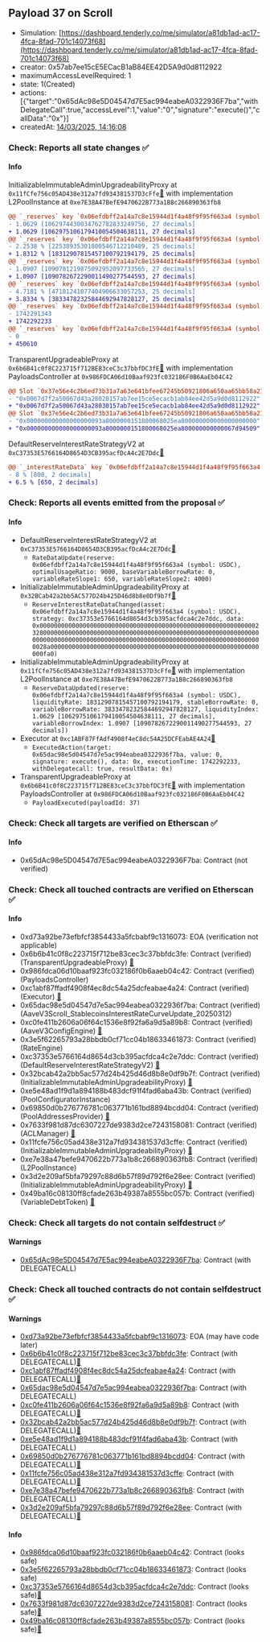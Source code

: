 ## Payload 37 on Scroll

- Simulation: [https://dashboard.tenderly.co/me/simulator/a81db1ad-ac17-4fca-8fad-701c14073f68](https://dashboard.tenderly.co/me/simulator/a81db1ad-ac17-4fca-8fad-701c14073f68)
- creator: 0x57ab7ee15cE5ECacB1aB84EE42D5A9d0d8112922
- maximumAccessLevelRequired: 1
- state: 1(Created)
- actions: [{"target":"0x65dAc98e5D04547d7E5ac994eabeA0322936F7ba","withDelegateCall":true,"accessLevel":1,"value":"0","signature":"execute()","callData":"0x"}]
- createdAt: [14/03/2025, 14:16:08](https://scrollscan.com/tx/0x9ea8d9460e10415f6335bde6461bf7fad8aec7f8892dc4da7e166711ef874c35)

### Check: Reports all state changes :white_check_mark:

#### Info


InitializableImmutableAdminUpgradeabilityProxy at `0x11fCfe756c05AD438e312a7fd934381537D3cFfe`[:ghost:](https://github.com/bgd-labs/aave-address-book "AaveV3Scroll.POOL") with implementation L2PoolInstance at `0xe7E38A47BefE9470622B773a1B8c266890363fb8`
```diff
@@ `_reserves` key `0x06efdbff2a14a7c8e15944d1f4a48f9f95f663a4 (symbol: USDC).liquidityIndex` @@
- 1.0629 [1062974430034762782833249756, 27 decimals]
+ 1.0629 [1062975106179410054504638111, 27 decimals]
@@ `_reserves` key `0x06efdbff2a14a7c8e15944d1f4a48f9f95f663a4 (symbol: USDC).currentLiquidityRate` @@
- 2.2538 % [22538935301800546712210489, 25 decimals]
+ 1.8312 % [18312907815457100792194179, 25 decimals]
@@ `_reserves` key `0x06efdbff2a14a7c8e15944d1f4a48f9f95f663a4 (symbol: USDC).variableBorrowIndex` @@
- 1.0907 [1090781219875092952097733565, 27 decimals]
+ 1.0907 [1090782672290011490277544593, 27 decimals]
@@ `_reserves` key `0x06efdbff2a14a7c8e15944d1f4a48f9f95f663a4 (symbol: USDC).currentVariableBorrowRate` @@
- 4.7181 % [47181241077404906633057253, 25 decimals]
+ 3.8334 % [38334782325844692947828127, 25 decimals]
@@ `_reserves` key `0x06efdbff2a14a7c8e15944d1f4a48f9f95f663a4 (symbol: USDC).lastUpdateTimestamp` @@
- 1742291343
+ 1742292233
@@ `_reserves` key `0x06efdbff2a14a7c8e15944d1f4a48f9f95f663a4 (symbol: USDC).accruedToTreasury` @@
- 0
+ 450610
```

TransparentUpgradeableProxy at `0x6b6B41c0f8C223715f712BE83ceC3c37bbfDC3fE`[:ghost:](https://github.com/bgd-labs/aave-address-book "GovernanceV3Scroll.PAYLOADS_CONTROLLER") with implementation PayloadsController at `0x986FDCA06d10Baaf923fc032186F0B6AaEb04C42`
```diff
@@ Slot `0x37e56e4c2b6ed73b31a7a63e641bfee67245b50921806a650aa65bb58a213ba7` @@
- "0x0067d7f2a50067d43a28020157ab7ee15ce5ecacb1ab84ee42d5a9d0d8112922"
+ "0x0067d7f2a50067d43a28030157ab7ee15ce5ecacb1ab84ee42d5a9d0d8112922"
@@ Slot `0x37e56e4c2b6ed73b31a7a63e641bfee67245b50921806a650aa65bb58a213ba8` @@
- "0x000000000000000000093a8000000151800068025ea800000000000000000000"
+ "0x000000000000000000093a8000000151800068025ea800000000000067d94509"
```

DefaultReserveInterestRateStrategyV2 at `0xC37353E5766164D8654D3CB395acfDcA4c2E7Ddc`[:ghost:](https://github.com/bgd-labs/aave-address-book "AaveV3Scroll.ASSETS.WETH.INTEREST_RATE_STRATEGY, AaveV3Scroll.ASSETS.USDC.INTEREST_RATE_STRATEGY, AaveV3Scroll.ASSETS.wstETH.INTEREST_RATE_STRATEGY, AaveV3Scroll.ASSETS.weETH.INTEREST_RATE_STRATEGY, AaveV3Scroll.ASSETS.SCR.INTEREST_RATE_STRATEGY")
```diff
@@ `_interestRateData` key `0x06efdbff2a14a7c8e15944d1f4a48f9f95f663a4 (symbol: USDC).variableRateSlope1` @@
- 8 % [800, 2 decimals]
+ 6.5 % [650, 2 decimals]
```


### Check: Reports all events emitted from the proposal :white_check_mark:

#### Info

- DefaultReserveInterestRateStrategyV2 at `0xC37353E5766164D8654D3CB395acfDcA4c2E7Ddc`[:ghost:](https://github.com/bgd-labs/aave-address-book "AaveV3Scroll.ASSETS.WETH.INTEREST_RATE_STRATEGY, AaveV3Scroll.ASSETS.USDC.INTEREST_RATE_STRATEGY, AaveV3Scroll.ASSETS.wstETH.INTEREST_RATE_STRATEGY, AaveV3Scroll.ASSETS.weETH.INTEREST_RATE_STRATEGY, AaveV3Scroll.ASSETS.SCR.INTEREST_RATE_STRATEGY")
  - `RateDataUpdate(reserve: 0x06efdbff2a14a7c8e15944d1f4a48f9f95f663a4 (symbol: USDC), optimalUsageRatio: 9000, baseVariableBorrowRate: 0, variableRateSlope1: 650, variableRateSlope2: 4000)`
- InitializableImmutableAdminUpgradeabilityProxy at `0x32BCab42a2bb5AC577D24b425D46d8b8e0Df9b7f`[:ghost:](https://github.com/bgd-labs/aave-address-book "AaveV3Scroll.POOL_CONFIGURATOR")
  - `ReserveInterestRateDataChanged(asset: 0x06efdbff2a14a7c8e15944d1f4a48f9f95f663a4 (symbol: USDC), strategy: 0xc37353e5766164d8654d3cb395acfdca4c2e7ddc, data: 0x00000000000000000000000000000000000000000000000000000000000023280000000000000000000000000000000000000000000000000000000000000000000000000000000000000000000000000000000000000000000000000000028a0000000000000000000000000000000000000000000000000000000000000fa0)`
- InitializableImmutableAdminUpgradeabilityProxy at `0x11fCfe756c05AD438e312a7fd934381537D3cFfe`[:ghost:](https://github.com/bgd-labs/aave-address-book "AaveV3Scroll.POOL") with implementation L2PoolInstance at `0xe7E38A47BefE9470622B773a1B8c266890363fb8`
  - `ReserveDataUpdated(reserve: 0x06efdbff2a14a7c8e15944d1f4a48f9f95f663a4 (symbol: USDC), liquidityRate: 18312907815457100792194179, stableBorrowRate: 0, variableBorrowRate: 38334782325844692947828127, liquidityIndex: 1.0629 [1062975106179410054504638111, 27 decimals], variableBorrowIndex: 1.0907 [1090782672290011490277544593, 27 decimals])`
- Executor at `0xc1ABF87FfAdf4908f4eC8dc54A25DCFEabAE4A24`[:ghost:](https://github.com/bgd-labs/aave-address-book "AaveV3Scroll.ACL_ADMIN, GovernanceV3Scroll.EXECUTOR_LVL_1")
  - `ExecutedAction(target: 0x65dac98e5d04547d7e5ac994eabea0322936f7ba, value: 0, signature: execute(), data: 0x, executionTime: 1742292233, withDelegatecall: true, resultData: 0x)`
- TransparentUpgradeableProxy at `0x6b6B41c0f8C223715f712BE83ceC3c37bbfDC3fE`[:ghost:](https://github.com/bgd-labs/aave-address-book "GovernanceV3Scroll.PAYLOADS_CONTROLLER") with implementation PayloadsController at `0x986FDCA06d10Baaf923fc032186F0B6AaEb04C42`
  - `PayloadExecuted(payloadId: 37)`

### Check: Check all targets are verified on Etherscan :white_check_mark:

#### Info

- 0x65dAc98e5D04547d7E5ac994eabeA0322936F7ba: Contract (not verified) 

### Check: Check all touched contracts are verified on Etherscan :white_check_mark:

#### Info

- 0xd73a92be73efbfcf3854433a5fcbabf9c1316073: EOA (verification not applicable)
- 0x6b6b41c0f8c223715f712be83cec3c37bbfdc3fe: Contract (verified) (TransparentUpgradeableProxy) [:ghost:](https://github.com/bgd-labs/aave-address-book "GovernanceV3Scroll.PAYLOADS_CONTROLLER")
- 0x986fdca06d10baaf923fc032186f0b6aaeb04c42: Contract (verified) (PayloadsController) 
- 0xc1abf87ffadf4908f4ec8dc54a25dcfeabae4a24: Contract (verified) (Executor) [:ghost:](https://github.com/bgd-labs/aave-address-book "AaveV3Scroll.ACL_ADMIN, GovernanceV3Scroll.EXECUTOR_LVL_1")
- 0x65dac98e5d04547d7e5ac994eabea0322936f7ba: Contract (verified) (AaveV3Scroll_StablecoinsInterestRateCurveUpdate_20250312) 
- 0xc0fe411b2606a06f64c1536e8f92fa6a9d5a89b8: Contract (verified) (AaveV3ConfigEngine) [:ghost:](https://github.com/bgd-labs/aave-address-book "AaveV3Scroll.CONFIG_ENGINE")
- 0x3e5f62265793a28bbdb0cf71cc04b18633461873: Contract (verified) (RateEngine) 
- 0xc37353e5766164d8654d3cb395acfdca4c2e7ddc: Contract (verified) (DefaultReserveInterestRateStrategyV2) [:ghost:](https://github.com/bgd-labs/aave-address-book "AaveV3Scroll.ASSETS.WETH.INTEREST_RATE_STRATEGY, AaveV3Scroll.ASSETS.USDC.INTEREST_RATE_STRATEGY, AaveV3Scroll.ASSETS.wstETH.INTEREST_RATE_STRATEGY, AaveV3Scroll.ASSETS.weETH.INTEREST_RATE_STRATEGY, AaveV3Scroll.ASSETS.SCR.INTEREST_RATE_STRATEGY")
- 0x32bcab42a2bb5ac577d24b425d46d8b8e0df9b7f: Contract (verified) (InitializableImmutableAdminUpgradeabilityProxy) [:ghost:](https://github.com/bgd-labs/aave-address-book "AaveV3Scroll.POOL_CONFIGURATOR")
- 0xe5e48ad1f9d1a894188b483dcf91f4fad6aba43b: Contract (verified) (PoolConfiguratorInstance) 
- 0x69850d0b276776781c063771b161bd8894bcdd04: Contract (verified) (PoolAddressesProvider) [:ghost:](https://github.com/bgd-labs/aave-address-book "AaveV3Scroll.POOL_ADDRESSES_PROVIDER")
- 0x7633f981d87dc6307227de9383d2ce7243158081: Contract (verified) (ACLManager) [:ghost:](https://github.com/bgd-labs/aave-address-book "AaveV3Scroll.ACL_MANAGER")
- 0x11fcfe756c05ad438e312a7fd934381537d3cffe: Contract (verified) (InitializableImmutableAdminUpgradeabilityProxy) [:ghost:](https://github.com/bgd-labs/aave-address-book "AaveV3Scroll.POOL")
- 0xe7e38a47befe9470622b773a1b8c266890363fb8: Contract (verified) (L2PoolInstance) 
- 0x3d2e209af5bfa79297c88d6b57f89d792f6e28ee: Contract (verified) (InitializableImmutableAdminUpgradeabilityProxy) [:ghost:](https://github.com/bgd-labs/aave-address-book "AaveV3Scroll.ASSETS.USDC.V_TOKEN")
- 0x49ba16c08130ff8cfade263b49387a8555bc057b: Contract (verified) (VariableDebtToken) [:ghost:](https://github.com/bgd-labs/aave-address-book "AaveV3Scroll.DEFAULT_VARIABLE_DEBT_TOKEN_IMPL_REV_1")

### Check: Check all targets do not contain selfdestruct :white_check_mark:

#### Warnings

- [0x65dAc98e5D04547d7E5ac994eabeA0322936F7ba](https://scrollscan.com/address/0x65dAc98e5D04547d7E5ac994eabeA0322936F7ba): Contract (with DELEGATECALL)

### Check: Check all touched contracts do not contain selfdestruct :white_check_mark:

#### Warnings

- [0xd73a92be73efbfcf3854433a5fcbabf9c1316073](https://scrollscan.com/address/0xd73a92be73efbfcf3854433a5fcbabf9c1316073): EOA (may have code later)
- [0x6b6b41c0f8c223715f712be83cec3c37bbfdc3fe](https://scrollscan.com/address/0x6b6b41c0f8c223715f712be83cec3c37bbfdc3fe): Contract (with DELEGATECALL)[:ghost:](https://github.com/bgd-labs/aave-address-book "GovernanceV3Scroll.PAYLOADS_CONTROLLER")
- [0xc1abf87ffadf4908f4ec8dc54a25dcfeabae4a24](https://scrollscan.com/address/0xc1abf87ffadf4908f4ec8dc54a25dcfeabae4a24): Contract (with DELEGATECALL)[:ghost:](https://github.com/bgd-labs/aave-address-book "AaveV3Scroll.ACL_ADMIN, GovernanceV3Scroll.EXECUTOR_LVL_1")
- [0x65dac98e5d04547d7e5ac994eabea0322936f7ba](https://scrollscan.com/address/0x65dac98e5d04547d7e5ac994eabea0322936f7ba): Contract (with DELEGATECALL)
- [0xc0fe411b2606a06f64c1536e8f92fa6a9d5a89b8](https://scrollscan.com/address/0xc0fe411b2606a06f64c1536e8f92fa6a9d5a89b8): Contract (with DELEGATECALL)[:ghost:](https://github.com/bgd-labs/aave-address-book "AaveV3Scroll.CONFIG_ENGINE")
- [0x32bcab42a2bb5ac577d24b425d46d8b8e0df9b7f](https://scrollscan.com/address/0x32bcab42a2bb5ac577d24b425d46d8b8e0df9b7f): Contract (with DELEGATECALL)[:ghost:](https://github.com/bgd-labs/aave-address-book "AaveV3Scroll.POOL_CONFIGURATOR")
- [0xe5e48ad1f9d1a894188b483dcf91f4fad6aba43b](https://scrollscan.com/address/0xe5e48ad1f9d1a894188b483dcf91f4fad6aba43b): Contract (with DELEGATECALL)
- [0x69850d0b276776781c063771b161bd8894bcdd04](https://scrollscan.com/address/0x69850d0b276776781c063771b161bd8894bcdd04): Contract (with DELEGATECALL)[:ghost:](https://github.com/bgd-labs/aave-address-book "AaveV3Scroll.POOL_ADDRESSES_PROVIDER")
- [0x11fcfe756c05ad438e312a7fd934381537d3cffe](https://scrollscan.com/address/0x11fcfe756c05ad438e312a7fd934381537d3cffe): Contract (with DELEGATECALL)[:ghost:](https://github.com/bgd-labs/aave-address-book "AaveV3Scroll.POOL")
- [0xe7e38a47befe9470622b773a1b8c266890363fb8](https://scrollscan.com/address/0xe7e38a47befe9470622b773a1b8c266890363fb8): Contract (with DELEGATECALL)
- [0x3d2e209af5bfa79297c88d6b57f89d792f6e28ee](https://scrollscan.com/address/0x3d2e209af5bfa79297c88d6b57f89d792f6e28ee): Contract (with DELEGATECALL)[:ghost:](https://github.com/bgd-labs/aave-address-book "AaveV3Scroll.ASSETS.USDC.V_TOKEN")

#### Info

- [0x986fdca06d10baaf923fc032186f0b6aaeb04c42](https://scrollscan.com/address/0x986fdca06d10baaf923fc032186f0b6aaeb04c42): Contract (looks safe)
- [0x3e5f62265793a28bbdb0cf71cc04b18633461873](https://scrollscan.com/address/0x3e5f62265793a28bbdb0cf71cc04b18633461873): Contract (looks safe)
- [0xc37353e5766164d8654d3cb395acfdca4c2e7ddc](https://scrollscan.com/address/0xc37353e5766164d8654d3cb395acfdca4c2e7ddc): Contract (looks safe)[:ghost:](https://github.com/bgd-labs/aave-address-book "AaveV3Scroll.ASSETS.WETH.INTEREST_RATE_STRATEGY, AaveV3Scroll.ASSETS.USDC.INTEREST_RATE_STRATEGY, AaveV3Scroll.ASSETS.wstETH.INTEREST_RATE_STRATEGY, AaveV3Scroll.ASSETS.weETH.INTEREST_RATE_STRATEGY, AaveV3Scroll.ASSETS.SCR.INTEREST_RATE_STRATEGY")
- [0x7633f981d87dc6307227de9383d2ce7243158081](https://scrollscan.com/address/0x7633f981d87dc6307227de9383d2ce7243158081): Contract (looks safe)[:ghost:](https://github.com/bgd-labs/aave-address-book "AaveV3Scroll.ACL_MANAGER")
- [0x49ba16c08130ff8cfade263b49387a8555bc057b](https://scrollscan.com/address/0x49ba16c08130ff8cfade263b49387a8555bc057b): Contract (looks safe)[:ghost:](https://github.com/bgd-labs/aave-address-book "AaveV3Scroll.DEFAULT_VARIABLE_DEBT_TOKEN_IMPL_REV_1")

